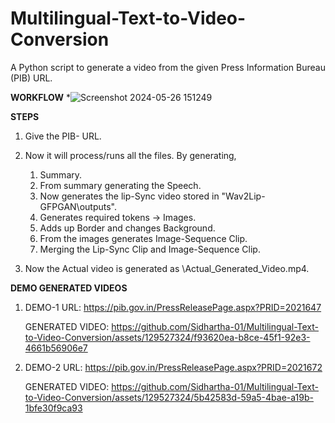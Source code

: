 # Multilingual-Text-to-Video-Conversion
A Python script to generate a video from the given Press Information Bureau (PIB) URL.

**WORKFLOW**
*![Screenshot 2024-05-26 151249](https://github.com/Sidhartha-01/Multilingual-Text-to-Video-Conversion/assets/129527324/15b55431-c17c-4350-93ec-3be8a5c9f2bb)

**STEPS**
1. Give the PIB- URL.
2. Now it will process/runs all the files.
   By generating,  
   1. Summary.
   2. From summary generating the Speech.
   3. Now generates the lip-Sync video stored in "Wav2Lip-GFPGAN\outputs".
   4. Generates required tokens -> Images.
   5. Adds up Border and changes Background.
   6. From the images generates Image-Sequence Clip.
   7. Merging the Lip-Sync Clip and Image-Sequence Clip.

3. Now the Actual video is generated as \Actual_Generated_Video.mp4.

**DEMO GENERATED VIDEOS**
1. DEMO-1
   URL: https://pib.gov.in/PressReleasePage.aspx?PRID=2021647
   
   GENERATED VIDEO:
   https://github.com/Sidhartha-01/Multilingual-Text-to-Video-Conversion/assets/129527324/f93620ea-b8ce-45f1-92e3-4661b56906e7

2. DEMO-2
   URL: https://pib.gov.in/PressReleasePage.aspx?PRID=2021672

   GENERATED VIDEO:
   https://github.com/Sidhartha-01/Multilingual-Text-to-Video-Conversion/assets/129527324/5b42583d-59a5-4bae-a19b-1bfe30f9ca93



